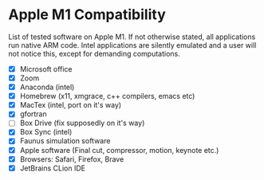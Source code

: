 # Apple M1 Compatibility

List of tested software on Apple M1. If not otherwise stated, all applications run native ARM code. Intel applications are silently emulated and a user will not notice this, except for demanding computations.

- [x] Microsoft office
- [x] Zoom
- [x] Anaconda (intel)
- [x] Homebrew (x11, xmgrace, c++ compilers, emacs etc)
- [x] MacTex (intel, port on it's way)
- [x] gfortran
- [ ] Box Drive (fix supposedly on it's way)
- [x] Box Sync (intel)
- [x] Faunus simulation software
- [x] Apple software (Final cut, compressor, motion, keynote etc.)
- [x] Browsers: Safari, Firefox, Brave
- [x] JetBrains CLion IDE

